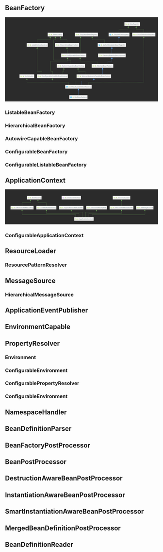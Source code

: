 ## BeanFactory
![](.常用接口_images/59e2e5d2.png)

### ListableBeanFactory

### HierarchicalBeanFactory

### AutowireCapableBeanFactory

### ConfigurableBeanFactory

### ConfigurableListableBeanFactory

### 

## ApplicationContext

![](.常用接口_images/990d4ca9.png)

### ConfigurableApplicationContext

## ResourceLoader

### ResourcePatternResolver

## MessageSource

### HierarchicalMessageSource

## ApplicationEventPublisher

## EnvironmentCapable

## PropertyResolver

### Environment

### ConfigurableEnvironment

### ConfigurablePropertyResolver

### ConfigurableEnvironment

## NamespaceHandler

## BeanDefinitionParser

## BeanFactoryPostProcessor

## BeanPostProcessor

## DestructionAwareBeanPostProcessor 

## InstantiationAwareBeanPostProcessor

## SmartInstantiationAwareBeanPostProcessor

## MergedBeanDefinitionPostProcessor

## BeanDefinitionReader